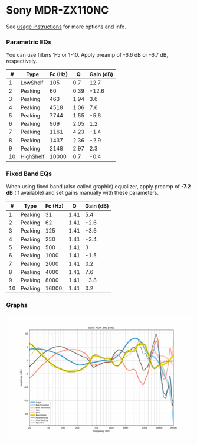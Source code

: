 # Sony MDR-ZX110NC
See [usage instructions](https://github.com/jaakkopasanen/AutoEq#usage) for more options and info.

### Parametric EQs
You can use filters 1-5 or 1-10. Apply preamp of -6.6 dB or -6.7 dB, respectively.

|   # | Type      |   Fc (Hz) |    Q |   Gain (dB) |
|-----|-----------|-----------|------|-------------|
|   1 | LowShelf  |       105 | 0.7  |        12.7 |
|   2 | Peaking   |        60 | 0.39 |       -12.6 |
|   3 | Peaking   |       463 | 1.94 |         3.6 |
|   4 | Peaking   |      4518 | 1.06 |         7.6 |
|   5 | Peaking   |      7744 | 1.55 |        -5.6 |
|   6 | Peaking   |       909 | 2.05 |         1.2 |
|   7 | Peaking   |      1161 | 4.23 |        -1.4 |
|   8 | Peaking   |      1437 | 2.36 |        -2.9 |
|   9 | Peaking   |      2148 | 2.97 |         2.3 |
|  10 | HighShelf |     10000 | 0.7  |        -0.4 |

### Fixed Band EQs
When using fixed band (also called graphic) equalizer, apply preamp of **-7.2 dB** (if available) and set gains manually with these parameters.

|   # | Type    |   Fc (Hz) |    Q |   Gain (dB) |
|-----|---------|-----------|------|-------------|
|   1 | Peaking |        31 | 1.41 |         5.4 |
|   2 | Peaking |        62 | 1.41 |        -2.6 |
|   3 | Peaking |       125 | 1.41 |        -3.6 |
|   4 | Peaking |       250 | 1.41 |        -3.4 |
|   5 | Peaking |       500 | 1.41 |         3   |
|   6 | Peaking |      1000 | 1.41 |        -1.5 |
|   7 | Peaking |      2000 | 1.41 |         0.2 |
|   8 | Peaking |      4000 | 1.41 |         7.6 |
|   9 | Peaking |      8000 | 1.41 |        -3.8 |
|  10 | Peaking |     16000 | 1.41 |         0.2 |

### Graphs
![](./Sony%20MDR-ZX110NC.png)
